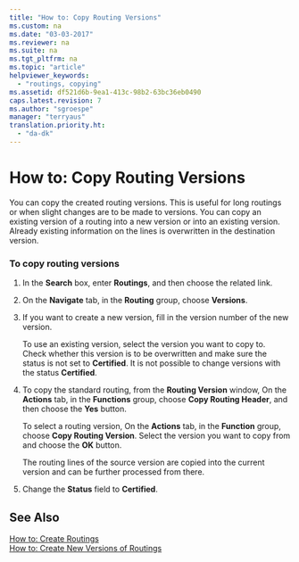 ```yaml
---
title: "How to: Copy Routing Versions"
ms.custom: na
ms.date: "03-03-2017"
ms.reviewer: na
ms.suite: na
ms.tgt_pltfrm: na
ms.topic: "article"
helpviewer_keywords: 
  - "routings, copying"
ms.assetid: df521d6b-9ea1-413c-98b2-63bc36eb0490
caps.latest.revision: 7
ms.author: "sgroespe"
manager: "terryaus"
translation.priority.ht: 
  - "da-dk"
---
```

# How to: Copy Routing Versions
You can copy the created routing versions. This is useful for long routings or when slight changes are to be made to versions. You can copy an existing version of a routing into a new version or into an existing version. Already existing information on the lines is overwritten in the destination version.  
  
### To copy routing versions  
  
1.  In the **Search** box, enter **Routings**, and then choose the related link.  
  
2.  On the **Navigate** tab, in the **Routing** group, choose **Versions**.  
  
3.  If you want to create a new version, fill in the version number of the new version.  
  
     To use an existing version, select the version you want to copy to. Check whether this version is to be overwritten and make sure the status is not set to **Certified**. It is not possible to change versions with the status **Certified**.  
  
4.  To copy the standard routing, from the **Routing Version** window, On the **Actions** tab, in the **Functions** group, choose **Copy Routing Header**, and then choose the **Yes** button.  
  
     To select a routing version, On the **Actions** tab, in the **Function** group, choose **Copy Routing Version**. Select the version you want to copy from and choose the **OK** button.  
  
     The routing lines of the source version are copied into the current version and can be further processed from there.  
  
5.  Change the **Status** field to **Certified**.  
  
## See Also  
 [How to: Create Routings](../DesignAndEngineering/how-to-create-routings.md)   
 [How to: Create New Versions of Routings](../DesignAndEngineering/how-to-create-new-versions-of-routings.md)